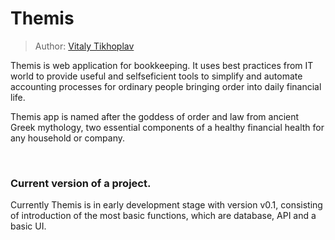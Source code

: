 # Themis

> Author: [Vitaly Tikhoplav](https://github.com/tikhoplav)

Themis is web application for bookkeeping. It uses best practices from IT world to provide useful and selfseficient tools to simplify and automate accounting processes for ordinary people bringing order into daily financial life.

Themis app is named after the goddess of order and law from ancient Greek mythology, two essential components of a healthy financial health for any household or company.

<br/>

### Current version of a project.

Currently Themis is in early development stage with version v0.1, consisting of introduction of the most basic functions, which are database, API and a basic UI.